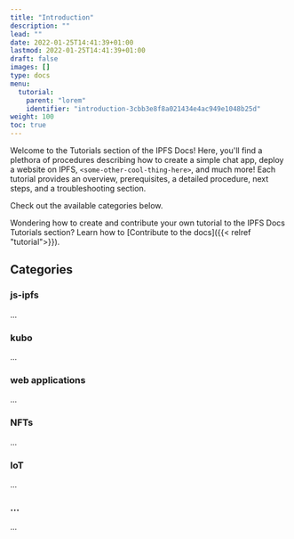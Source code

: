 ```yaml
---
title: "Introduction"
description: ""
lead: ""
date: 2022-01-25T14:41:39+01:00
lastmod: 2022-01-25T14:41:39+01:00
draft: false
images: []
type: docs
menu:
  tutorial:
    parent: "lorem"
    identifier: "introduction-3cbb3e8f8a021434e4ac949e1048b25d"
weight: 100
toc: true
---
```


Welcome to the Tutorials section of the IPFS Docs! Here, you'll find a plethora of procedures describing how to create a simple chat app, deploy a website on IPFS, `<some-other-cool-thing-here>`, and much more! Each tutorial provides an overview, prerequisites, a detailed procedure, next steps, and a troubleshooting section.

Check out the available categories below.

Wondering how to create and contribute your own tutorial to the IPFS Docs Tutorials section? Learn how to [Contribute to the docs]({{< relref "tutorial">}}).

## Categories



### js-ipfs

...

### kubo

...

### web applications

...

### NFTs

...

### IoT

...

### ...

...